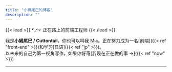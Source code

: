 ```yaml
---
title: "小綿尾巴的博客"
description: ""
---
```


{{< lead >}} ❛˓◞˂✧ 正在路上的前端工程师 {{< /lead >}}

我是**小綿尾巴 / Cuttontail**，你也可以叫我 Mia。正在努力成为一名[前端]({{< ref "front-end" >}})和学习[日语]({{< ref "jp" >}})。  
以未来的自己为第一视角写作，如果你好奇[我现在正在做的事 →]({{< ref "now" >}})

---